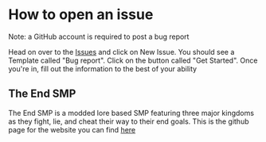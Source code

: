 # How to open an issue
Note: a GitHub account is required to post a bug report

Head on over to the [Issues](https://github.com/Haaffin/end_smp/issues) and click on New Issue. You should see a Template called "Bug report". Click on the button called "Get Started". Once you're in, fill out the information to the best of your ability

## The End SMP

The End SMP is a modded lore based SMP featuring three major kingdoms as they fight, lie, and cheat their way to their end goals. This is the github page for the website you can find [here](https://the-end-smp.herokuapp.com/)
